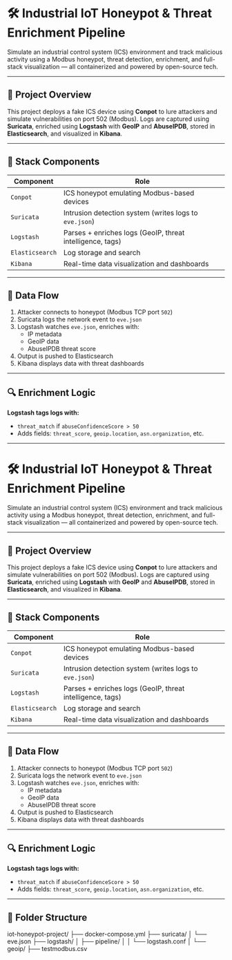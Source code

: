 # 🛠️ Industrial IoT Honeypot & Threat Enrichment Pipeline

Simulate an industrial control system (ICS) environment and track malicious activity using a Modbus honeypot, threat detection, enrichment, and full-stack visualization — all containerized and powered by open-source tech.

---

## 📡 Project Overview

This project deploys a fake ICS device using **Conpot** to lure attackers and simulate vulnerabilities on port 502 (Modbus). Logs are captured using **Suricata**, enriched using **Logstash** with **GeoIP** and **AbuseIPDB**, stored in **Elasticsearch**, and visualized in **Kibana**.

---

## 🧱 Stack Components

| Component        | Role                                                       |
|------------------|------------------------------------------------------------|
| `Conpot`         | ICS honeypot emulating Modbus-based devices                |
| `Suricata`       | Intrusion detection system (writes logs to `eve.json`)     |
| `Logstash`       | Parses + enriches logs (GeoIP, threat intelligence, tags) |
| `Elasticsearch`  | Log storage and search                                     |
| `Kibana`         | Real-time data visualization and dashboards                |

---

## 🔁 Data Flow

1. Attacker connects to honeypot (Modbus TCP port `502`)
2. Suricata logs the network event to `eve.json`
3. Logstash watches `eve.json`, enriches with:
   - IP metadata
   - GeoIP data
   - AbuseIPDB threat score
4. Output is pushed to Elasticsearch
5. Kibana displays data with threat dashboards

---

## 🔍 Enrichment Logic

**Logstash tags logs with:**
- `threat_match` if `abuseConfidenceScore > 50`
- Adds fields: `threat_score`, `geoip.location`, `asn.organization`, etc.

---

# 🛠️ Industrial IoT Honeypot & Threat Enrichment Pipeline

Simulate an industrial control system (ICS) environment and track malicious activity using a Modbus honeypot, threat detection, enrichment, and full-stack visualization — all containerized and powered by open-source tech.

---

## 📡 Project Overview

This project deploys a fake ICS device using **Conpot** to lure attackers and simulate vulnerabilities on port 502 (Modbus). Logs are captured using **Suricata**, enriched using **Logstash** with **GeoIP** and **AbuseIPDB**, stored in **Elasticsearch**, and visualized in **Kibana**.

---

## 🧱 Stack Components

| Component        | Role                                                       |
|------------------|------------------------------------------------------------|
| `Conpot`         | ICS honeypot emulating Modbus-based devices                |
| `Suricata`       | Intrusion detection system (writes logs to `eve.json`)     |
| `Logstash`       | Parses + enriches logs (GeoIP, threat intelligence, tags) |
| `Elasticsearch`  | Log storage and search                                     |
| `Kibana`         | Real-time data visualization and dashboards                |

---

## 🔁 Data Flow

1. Attacker connects to honeypot (Modbus TCP port `502`)
2. Suricata logs the network event to `eve.json`
3. Logstash watches `eve.json`, enriches with:
   - IP metadata
   - GeoIP data
   - AbuseIPDB threat score
4. Output is pushed to Elasticsearch
5. Kibana displays data with threat dashboards

---

## 🔍 Enrichment Logic

**Logstash tags logs with:**
- `threat_match` if `abuseConfidenceScore > 50`
- Adds fields: `threat_score`, `geoip.location`, `asn.organization`, etc.

---

## 📂 Folder Structure

iot-honeypot-project/ ├── docker-compose.yml ├── suricata/ │   └── eve.json ├── logstash/ │   ├── pipeline/ │   │   └── logstash.conf │   └── geoip/ ├── testmodbus.csv

